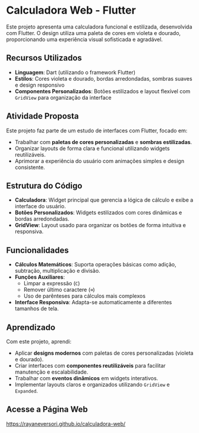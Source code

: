 # Calculadora Web - Flutter
Este projeto apresenta uma calculadora funcional e estilizada, desenvolvida com Flutter. O design utiliza uma paleta de cores em violeta e dourado, proporcionando uma experiência visual sofisticada e agradável.

## Recursos Utilizados
- **Linguagem**: Dart (utilizando o framework Flutter)
- **Estilos**: Cores violeta e dourado, bordas arredondadas, sombras suaves e design responsivo
- **Componentes Personalizados**: Botões estilizados e layout flexível com `GridView` para organização da interface

## Atividade Proposta
Este projeto faz parte de um estudo de interfaces com Flutter, focado em:
- Trabalhar com **paletas de cores personalizadas** e **sombras estilizadas**.
- Organizar layouts de forma clara e funcional utilizando widgets reutilizáveis.
- Aprimorar a experiência do usuário com animações simples e design consistente.

## Estrutura do Código
- **Calculadora**: Widget principal que gerencia a lógica de cálculo e exibe a interface do usuário.
- **Botões Personalizados**: Widgets estilizados com cores dinâmicas e bordas arredondadas.
- **GridView**: Layout usado para organizar os botões de forma intuitiva e responsiva.

## Funcionalidades
- **Cálculos Matemáticos**: Suporta operações básicas como adição, subtração, multiplicação e divisão.
- **Funções Auxiliares**:
  - Limpar a expressão (`C`)
  - Remover último caractere (`⌫`)
  - Uso de parênteses para cálculos mais complexos
- **Interface Responsiva**: Adapta-se automaticamente a diferentes tamanhos de tela.

## Aprendizado
Com este projeto, aprendi:
- Aplicar **designs modernos** com paletas de cores personalizadas (violeta e dourado).
- Criar interfaces com **componentes reutilizáveis** para facilitar manutenção e escalabilidade.
- Trabalhar com **eventos dinâmicos** em widgets interativos.
- Implementar layouts claros e organizados utilizando `GridView` e `Expanded`.

## Acesse a Página Web
https://rayaneversori.github.io/calculadora-web/
